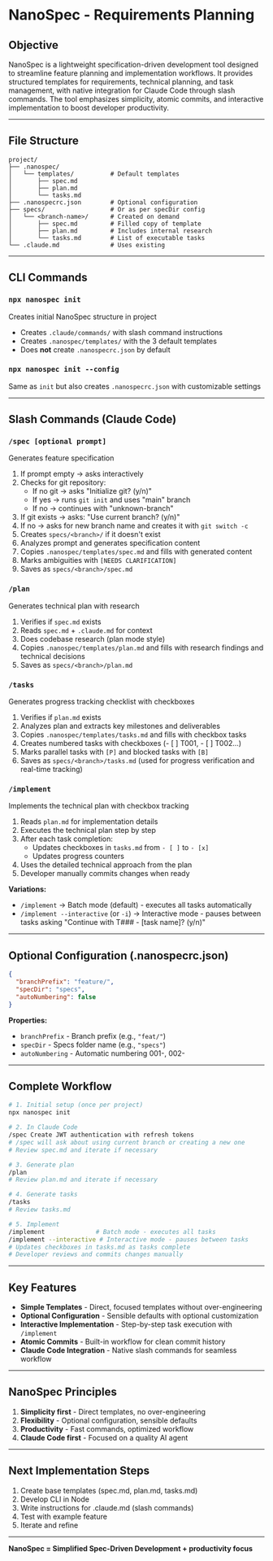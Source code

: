 # NanoSpec - Requirements Planning

## Objective
NanoSpec is a lightweight specification-driven development tool designed to streamline feature planning and implementation workflows. It provides structured templates for requirements, technical planning, and task management, with native integration for Claude Code through slash commands. The tool emphasizes simplicity, atomic commits, and interactive implementation to boost developer productivity.

---

## File Structure

```
project/
├── .nanospec/
│   └── templates/          # Default templates
│       ├── spec.md
│       ├── plan.md
│       └── tasks.md
├── .nanospecrc.json        # Optional configuration
├── specs/                  # Or as per specDir config
│   └── <branch-name>/      # Created on demand
│       ├── spec.md         # Filled copy of template
│       ├── plan.md         # Includes internal research
│       └── tasks.md        # List of executable tasks
└── .claude.md              # Uses existing
```

---

## CLI Commands

### `npx nanospec init`
Creates initial NanoSpec structure in project
- Creates `.claude/commands/` with slash command instructions
- Creates `.nanospec/templates/` with the 3 default templates
- Does **not** create `.nanospecrc.json` by default

### `npx nanospec init --config`
Same as `init` but also creates `.nanospecrc.json` with customizable settings


---

## Slash Commands (Claude Code)

### `/spec [optional prompt]`
Generates feature specification
1. If prompt empty → asks interactively
2. Checks for git repository:
   - If no git → asks "Initialize git? (y/n)"
   - If yes → runs `git init` and uses "main" branch
   - If no → continues with "unknown-branch"
3. If git exists → asks: "Use current branch? (y/n)"
4. If no → asks for new branch name and creates it with `git switch -c`
5. Creates `specs/<branch>/` if it doesn't exist
6. Analyzes prompt and generates specification content
7. Copies `.nanospec/templates/spec.md` and fills with generated content
8. Marks ambiguities with `[NEEDS CLARIFICATION]`
9. Saves as `specs/<branch>/spec.md`

### `/plan`
Generates technical plan with research
1. Verifies if `spec.md` exists
2. Reads `spec.md` + `.claude.md` for context
3. Does codebase research (plan mode style)
4. Copies `.nanospec/templates/plan.md` and fills with research findings and technical decisions
5. Saves as `specs/<branch>/plan.md`

### `/tasks`
Generates progress tracking checklist with checkboxes
1. Verifies if `plan.md` exists
2. Analyzes plan and extracts key milestones and deliverables
3. Copies `.nanospec/templates/tasks.md` and fills with checkbox tasks
4. Creates numbered tasks with checkboxes (- [ ] T001, - [ ] T002...)
5. Marks parallel tasks with `[P]` and blocked tasks with `[B]`
6. Saves as `specs/<branch>/tasks.md` (used for progress verification and real-time tracking)

### `/implement`
Implements the technical plan with checkbox tracking
1. Reads `plan.md` for implementation details
2. Executes the technical plan step by step
3. After each task completion:
   - Updates checkboxes in `tasks.md` from `- [ ]` to `- [x]`
   - Updates progress counters
4. Uses the detailed technical approach from the plan
5. Developer manually commits changes when ready

**Variations:**
- `/implement` → Batch mode (default) - executes all tasks automatically
- `/implement --interactive` (or `-i`) → Interactive mode - pauses between tasks asking "Continue with T### - [task name]? (y/n)"

---

## Optional Configuration (.nanospecrc.json)

```json
{
  "branchPrefix": "feature/",
  "specDir": "specs",
  "autoNumbering": false
}
```

**Properties:**
- `branchPrefix` - Branch prefix (e.g., `"feat/"`)
- `specDir` - Specs folder name (e.g., `"specs"`)
- `autoNumbering` - Automatic numbering 001-, 002-

---


## Complete Workflow

```bash
# 1. Initial setup (once per project)
npx nanospec init

# 2. In Claude Code
/spec Create JWT authentication with refresh tokens
# /spec will ask about using current branch or creating a new one
# Review spec.md and iterate if necessary

# 3. Generate plan
/plan
# Review plan.md and iterate if necessary

# 4. Generate tasks
/tasks
# Review tasks.md

# 5. Implement
/implement              # Batch mode - executes all tasks
/implement --interactive # Interactive mode - pauses between tasks
# Updates checkboxes in tasks.md as tasks complete
# Developer reviews and commits changes manually
```

---

## Key Features

- **Simple Templates** - Direct, focused templates without over-engineering
- **Optional Configuration** - Sensible defaults with optional customization
- **Interactive Implementation** - Step-by-step task execution with `/implement`
- **Atomic Commits** - Built-in workflow for clean commit history
- **Claude Code Integration** - Native slash commands for seamless workflow

---

## NanoSpec Principles

1. **Simplicity first** - Direct templates, no over-engineering
2. **Flexibility** - Optional configuration, sensible defaults
3. **Productivity** - Fast commands, optimized workflow
5. **Claude Code first** - Focused on a quality AI agent

---

## Next Implementation Steps

1. Create base templates (spec.md, plan.md, tasks.md)
2. Develop CLI in Node
3. Write instructions for .claude.md (slash commands)
4. Test with example feature
5. Iterate and refine

---

**NanoSpec = Simplified Spec-Driven Development + productivity focus**
